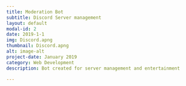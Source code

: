 ```yaml
---
title: Moderation Bot
subtitle: Discord Server management
layout: default
modal-id: 2
date: 2019-1-1
img: Discord.apng
thumbnail: Discord.apng
alt: image-alt
project-date: January 2019
category: Web Development
description: Bot created for server management and entertainment

---
```

